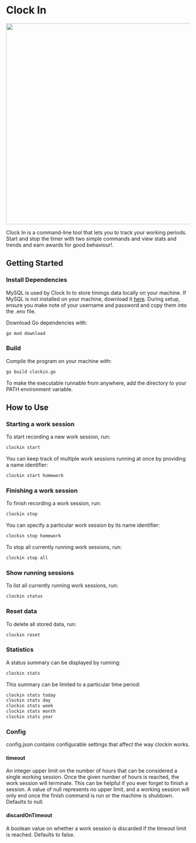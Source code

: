 # Clock In

<p align="center">
	<img width="550px" src="https://user-images.githubusercontent.com/41476809/192109323-7af3d656-fab4-46a7-ac95-9dd22fd79a0d.png">
</p>

Clock In is a command-line tool that lets you to track your working periods. Start and stop the timer with two simple commands and view stats and trends and earn awards for good behaviour!.

## Getting Started

### Install Dependencies

MySQL is used by Clock In to store timings data locally on your machine. If MySQL is not installed on your machine, download it <a href="https://dev.mysql.com/downloads/mysql/">here</a>. During setup, ensure you make note of your username and password and copy them into the .env file.

Download Go dependencies with:

```bash
go mod download
```

### Build

Compile the program on your machine with:

```bash
go build clockin.go
```

To make the executable runnable from anywhere, add the directory to your PATH environment variable.

## How to Use

### Starting a work session

To start recording a new work session, run:

```bash
clockin start
```

You can keep track of multiple work sessions running at once by providing a name identifier:

```bash
clockin start homework
```

### Finishing a work session

To finish recording a work session, run:

```bash
clockin stop
```

You can specify a particular work session by its name identifier:

```bash
clockin stop homework
```

To stop all currently running work sessions, run:

```bash
clockin stop all
```

### Show running sessions

To list all currently running work sessions, run:

```bash
clockin status
```

### Reset data

To delete all stored data, run:

```bash
clockin reset
```

### Statistics

A status summary can be displayed by running:

```bash
clockin stats
```

This summary can be limited to a particular time period:

```bash
clockin stats today
clockin stats day
clockin stats week
clockin stats month
clockin stats year
```

### Config

config.json contains configurable settings that affect the way clockin works.

#### timeout

An integer upper limit on the number of hours that can be considered a single working session. Once the given number of hours is reached, the work session will terminate. This can be helpful if you ever forget to finish a session. A value of null represents no upper limit, and a working session will only end once the finish command is run or the machine is shutdown. Defaults to null.

#### discardOnTimeout

A boolean value on whether a work session is discarded if the timeout limit is reached. Defaults to false.
